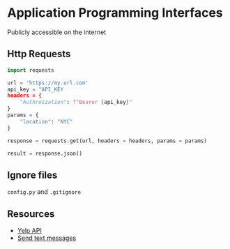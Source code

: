 # Application Programming Interfaces

Publicly accessible on the internet

## Http Requests

```python
import requests

url = 'https://my.url.com'
api_key = "API_KEY
headers = {
    "Authroization": f"Bearer {api_key}"
}
params = {
    "location": "NYC"
}

response = requests.get(url, headers = headers, params = params)

result = response.json()
```

## Ignore files

`config.py` and `.gitignore`

## Resources

- [Yelp API](https://www.yelp.com/developers)
- [Send text messages](https://www.twilio.com/en-us?utm_source=google&utm_medium=cpc&utm_term=twilio&utm_campaign=G_S_NAMER_Brand_ROW_RLSA&cq_plac=&cq_net=g&cq_pos=&cq_med=&cq_plt=gp&gad_source=1&gclid=CjwKCAjw9cCyBhBzEiwAJTUWNQzLhKtnVAeSX5fawRhwwiFPGSqyhrq286T6A6In0ZgsSC6f2VqYQhoCPtYQAvD_BwE)
